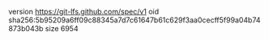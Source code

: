 version https://git-lfs.github.com/spec/v1
oid sha256:5b95209a6ff09c88345a7d7c61647b61c629f3aa0cecff5f99a04b74873b043b
size 6954
